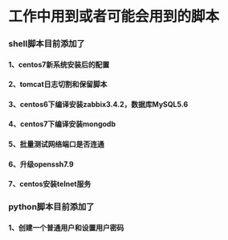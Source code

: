 # 工作中用到或者可能会用到的脚本
### shell脚本目前添加了

#### 1、centos7新系统安装后的配置

#### 2、tomcat日志切割和保留脚本

#### 3、centos6下编译安装zabbix3.4.2，数据库MySQL5.6

#### 4、centos7下编译安装mongodb

#### 5、批量测试网络端口是否连通

#### 6、升级openssh7.9

#### 7、centos安装telnet服务



### python脚本目前添加了

#### 1、创建一个普通用户和设置用户密码